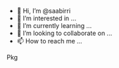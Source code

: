 - 👋 Hi, I’m @saabirri
- 👀 I’m interested in ...
- 🌱 I’m currently learning ...
- 💞️ I’m looking to collaborate on ...
- 📫 How to reach me ...

<!---
saabirri/saabirri is a ✨ special ✨ repository because its `README.md` (this file) appears on your GitHub profile.
You can click the Preview link to take a look at your changes.
--->
Pkg 
